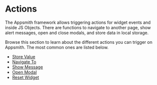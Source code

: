 # Actions

The Appsmith framework allows triggering actions for widget events and inside JS Objects. There are functions to navigate to another page, show alert messages, open and close modals, and store data in local storage.

Browse this section to learn about the different actions you can trigger on Appsmith. The most common ones are listed below.

* [Store Value](store-value.md)
* [Navigate To](navigateto.md)
* [Show Message](show-alert.md)
* [Open Modal](show-modal.md)
* [Reset Widget](resetwidget.md)
